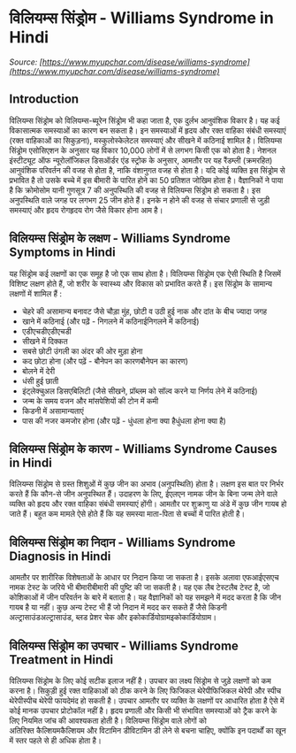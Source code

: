 # विलियम्स सिंड्रोम - Williams Syndrome in Hindi
_Source: [https://www.myupchar.com/disease/williams-syndrome](https://www.myupchar.com/disease/williams-syndrome)_

## Introduction
विलियम्स सिंड्रोम को विलियम्स-ब्यूरेन सिंड्रोम भी कहा जाता है, एक दुर्लभ आनुवंशिक विकार है। यह कई विकासात्मक समस्याओं का कारण बन सकता है। इन समस्याओं में हृदय और रक्त वाहिका संबंधी समस्याएं (रक्त वाहिकाओं का सिकुड़ना), मस्कुलोस्केलेटल समस्याएं और सीखने में कठिनाई शामिल है। विलियम्स सिंड्रोम एसोसिएशन के अनुसार यह विकार 10,000 लोगों में से लगभग किसी एक को होता है।
नेशनल इंस्टीट्यूट ऑफ न्यूरोलॉजिकल डिसऑर्डर एंड स्ट्रोक के अनुसार, आमतौर पर यह रैंडम्ली (क्रमरहित) आनुवंशिक परिवर्तन की वजह से होता है, नाकि वंशानुगत वजह से होता है। यदि कोई व्यक्ति इस सिंड्रोम से प्रभावित है तो उसके बच्चे में इस बीमारी के पारित होने का 50 प्रतिशत जोखिम होता है।
वैज्ञानिकों ने पाया है कि क्रोमोसोम यानी गुणसूत्र 7 की अनुपस्थिति की वजह से विलियम्स सिंड्रोम हो सकता है। इस अनुपस्थिति वाले जगह पर लगभग 25 जीन होते हैं। इनके न होने की वजह से संचार प्रणाली से जुड़ी समस्याएं और हृदय रोगहृदय रोग जैसे विकार होना आम है।

## विलियम्स सिंड्रोम के लक्षण - Williams Syndrome Symptoms in Hindi
यह सिंड्रोम कई लक्षणों का एक समूह है जो एक साथ होता है। विलियम्स सिंड्रोम एक ऐसी स्थिति है जिसमें विशिष्ट लक्षण होते हैं, जो शरीर के स्वास्थ्य और विकास को प्रभावित करते हैं। इस सिंड्रोम के सामान्य लक्षणों में शामिल हैं :
- चेहरे की असामान्य बनावट जैसे चौड़ा मुंह, छोटी व उठी हुई नाक और दांत के बीच ज्यादा जगह
- खाने में कठिनाई (और पढ़ें - निगलने में कठिनाईनिगलने में कठिनाई)
- एडीएचडीएडीएचडी
- सीखने में दिक्कत
- सबसे छोटी उंगली का अंदर की ओर मुड़ा होना
- कद छोटा होना (और पढ़ें - बौनेपन का कारणबौनेपन का कारण)
- बोलने में देरी
- धंसी हुई छाती
- इंट्लेक्चुअल डिसएबिलिटी (जैसे सीखने, प्रॉब्लम को सॉल्व करने या निर्णय लेने में कठिनाई)
- जन्म के समय वजन और मांसपेशियों की टोन में कमी
- किडनी में असामान्यताएं
- पास की नजर कमजोर होना
(और पढ़ें - धुंधला होना क्या हैधुंधला होना क्या है)

## विलियम्स सिंड्रोम के कारण - Williams Syndrome Causes in Hindi
विलियम्स सिंड्रोम से ग्रस्त शिशुओं में कुछ जीन का अभाव (अनुपस्थिति) होता है। लक्षण इस बात पर निर्भर करते हैं कि कौन-से जीन अनुपस्थित हैं। उदाहरण के लिए, ईएलएन नामक जीन के बिना जन्म लेने वाले व्यक्ति को हृदय और रक्त वाहिका संबंधी समस्याएं होंगी।
आमतौर पर शुक्राणु या अंडे में कुछ जीन गायब हो जाते हैं। बहुत कम मामले ऐसे होते हैं कि यह समस्या माता-पिता से बच्चों में पारित होती है।

## विलियम्स सिंड्रोम का निदान - Williams Syndrome Diagnosis in Hindi
आमतौर पर शारीरिक विशेषताओं के आधार पर निदान किया जा सकता है। इसके अलावा एफआईएसएच नामक टेस्ट के जरिये भी बीमारीबीमारी की पुष्टि की जा सकती है। यह एक लैब टेस्टलैब टेस्ट है, जो कोशिकाओं में जीन परिवर्तन के बारे में बताता है। यह वैज्ञानिकों को यह समझने में मदद करता है कि जीन गायब है या नहीं।
कुछ अन्य टेस्ट भी हैं जो निदान में मदद कर सकते हैं जैसे किडनी अल्ट्रासाउंडअल्ट्रासाउंड, ब्लड प्रेशर चेक और इकोकार्डियोग्रामइकोकार्डियोग्राम।

## विलियम्स सिंड्रोम का उपचार - Williams Syndrome Treatment in Hindi
विलियम्स सिंड्रोम के लिए कोई सटीक इलाज नहीं है। उपचार का लक्ष्य सिंड्रोम से जुड़े लक्षणों को कम करना है। सिकुड़ी हुई रक्त वाहिकाओं को ठीक करने के लिए फिजिकल थेरेपीफिजिकल थेरेपी और स्पीच थेरेपीस्पीच थेरेपी फायदेमंद हो सकती है।
उपचार आमतौर पर व्यक्ति के लक्षणों पर आधारित होता है ऐसे में कोई मानक उपचार प्रोटोकॉल नहीं है। हृदय प्रणाली और किसी भी संभावित समस्याओं को ट्रैक करने के लिए नियमित जांच की आवश्यकता होती है।
विलियम्स सिंड्रोम वाले लोगों को अतिरिक्त कैल्शियमकैल्शियम और विटामिन डीविटामिन डी लेने से बचना चाहिए, क्योंकि इन पदार्थों का खून में स्तर पहले से ही अधिक होता है।

